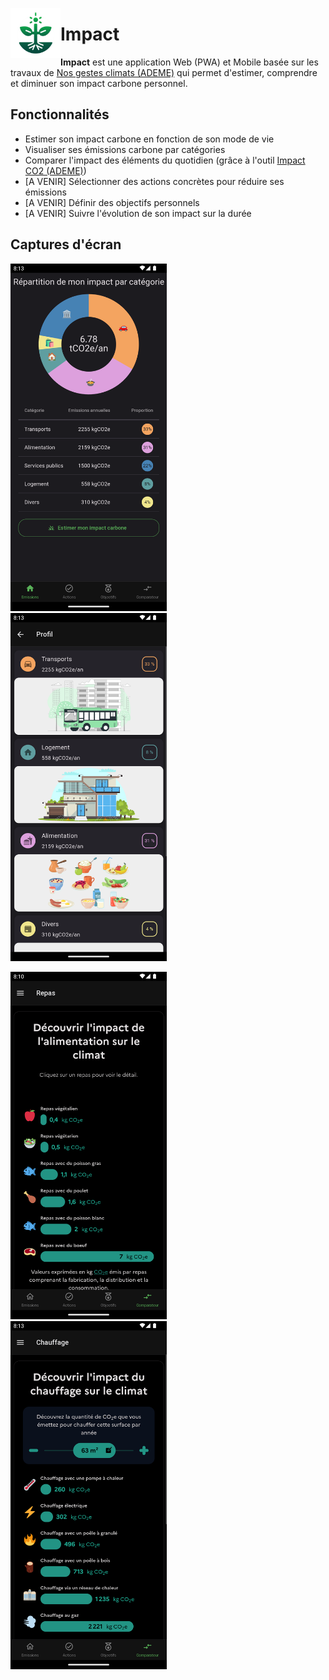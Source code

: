 <img align="left" width="80" height="80" src="assets/icon.png"
alt="App icon">

# Impact

**Impact** est une application Web (PWA) et Mobile basée sur les travaux de [Nos gestes climats (ADEME)](https://nosgestesclimat.fr/) qui permet d'estimer, comprendre et diminuer son impact carbone personnel.

## Fonctionnalités

- Estimer son impact carbone en fonction de son mode de vie
- Visualiser ses émissions carbone par catégories
- Comparer l'impact des éléments du quotidien (grâce à l'outil [Impact CO2 (ADEME)](https://impactco2.fr/))
- [A VENIR] Sélectionner des actions concrètes pour réduire ses émissions
- [A VENIR] Définir des objectifs personnels
- [A VENIR] Suivre l'évolution de son impact sur la durée

## Captures d'écran

[<img width=250 alt="Emissions"
src="documentation/screenshots/emissions.png?raw=true">](documentation/screenshots/emissions.png?raw=true)&nbsp;&nbsp;
[<img width=250 alt="Profile"
src="documentation/screenshots/profile.png?raw=true">](documentation/screenshots/profile.png?raw=true)&nbsp;&nbsp;

[<img width=250 alt="Comparateur_Repas"
src="documentation/screenshots/comparator_meal.png?raw=true">](documentation/screenshots/comparator_meal.png?raw=true)&nbsp;&nbsp;
[<img width=250 alt="Comparateur_Chauffage"
src="documentation/screenshots/comparator_heating.png?raw=true">](documentation/screenshots/comparator_heating.png?raw=true)
